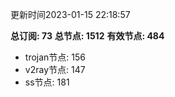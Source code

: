 更新时间2023-01-15 22:18:57

**总订阅: 73**
**总节点: 1512**
**有效节点: 484**
- trojan节点: 156
- v2ray节点: 147
- ss节点: 181
